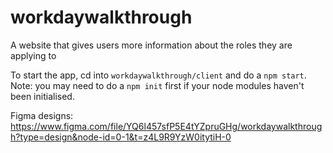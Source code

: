 # workdaywalkthrough
A website that gives users more information about the roles they are applying to

To start the app, cd into `workdaywalkthrough/client` and do a `npm start`. Note: you may need to do a `npm init` first if your node modules haven't been initialised.

Figma designs: https://www.figma.com/file/YQ6l457sfP5E4tYZpruGHg/workdaywalkthrough?type=design&node-id=0-1&t=z4L9R9YzW0itytiH-0
